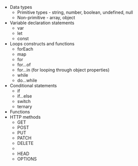 * Data types
  * Primitive types - string, number, boolean, undefined, null
  * Non-primitive - array, object
* Variable declaration statements
  * var 
  * let
  * const
* Loops constructs and functions
  * forEach 
  * map
  * for
  * for...of 
  * for...in (for looping through object properties)
  * while 
  * do...while
* Conditional statements
  * if 
  * if...else 
  * switch 
  * ternary
* Functions
* HTTP methods
  * GET
  * POST
  * PUT
  * PATCH
  * DELETE
  * 
  * HEAD
  * OPTIONS